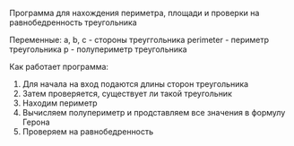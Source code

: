 Программа для нахождения периметра, площади и проверки на равнобедренность треугольника

Переменные:
a, b, c - стороны треуггольника
perimeter - периметр треугольника
p - полупериметр треугольника

Как работает программа:
1. Для начала на вход подаются длины сторон треугольника
2. Затем проверяется, существует ли такой треугольник
3. Находим периметр
4. Вычисляем полупериметр и продставляем все значения в формулу Герона 
5. Проверяем на равнобедренность
